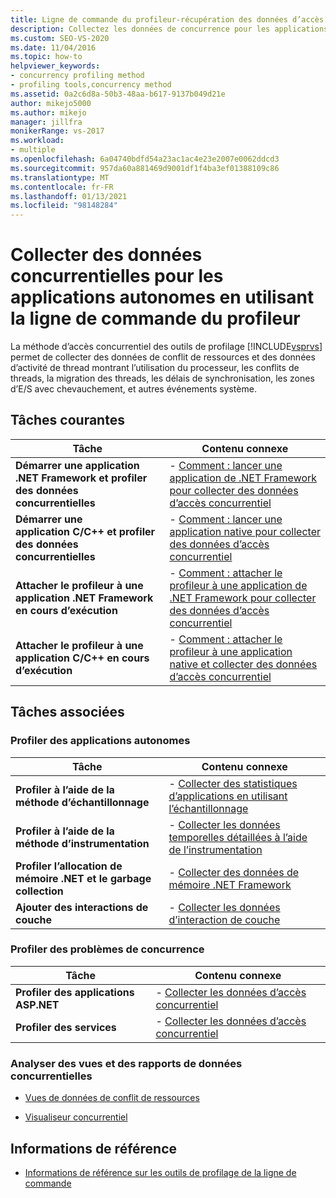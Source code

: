 ```yaml
---
title: Ligne de commande du profileur-récupération des données d’accès concurrentiel des applications autonomes
description: Collectez les données de concurrence pour les applications autonomes en utilisant la ligne de commande du profileur dans Visual Studio.
ms.custom: SEO-VS-2020
ms.date: 11/04/2016
ms.topic: how-to
helpviewer_keywords:
- concurrency profiling method
- profiling tools,concurrency method
ms.assetid: 0a2c6d8a-50b3-48aa-b617-9137b049d21e
author: mikejo5000
ms.author: mikejo
manager: jillfra
monikerRange: vs-2017
ms.workload:
- multiple
ms.openlocfilehash: 6a04740bdfd54a23ac1ac4e23e2007e0062ddcd3
ms.sourcegitcommit: 957da60a881469d9001df1f4ba3ef01388109c86
ms.translationtype: MT
ms.contentlocale: fr-FR
ms.lasthandoff: 01/13/2021
ms.locfileid: "98148284"
---
```

# <a name="collect-concurrency-data-for-stand-alone-applications-by-using-the-profiler-command-line"></a>Collecter des données concurrentielles pour les applications autonomes en utilisant la ligne de commande du profileur
La méthode d’accès concurrentiel des outils de profilage [!INCLUDE[vsprvs](../code-quality/includes/vsprvs_md.md)] permet de collecter des données de conflit de ressources et des données d’activité de thread montrant l’utilisation du processeur, les conflits de threads, la migration des threads, les délais de synchronisation, les zones d’E/S avec chevauchement, et autres événements système.

## <a name="common-tasks"></a>Tâches courantes

|Tâche|Contenu connexe|
|----------|---------------------|
|**Démarrer une application .NET Framework et profiler des données concurrentielles**|-   [Comment : lancer une application de .NET Framework pour collecter des données d’accès concurrentiel](../profiling/how-to-launch-a-stand-alone-dotnet-framework-app-to-collect-concurrency-data.md)|
|**Démarrer une application C/C++ et profiler des données concurrentielles**|-   [Comment : lancer une application native pour collecter des données d’accès concurrentiel](../profiling/how-to-launch-a-stand-alone-native-application-to-collect-concurrency-data.md)|
|**Attacher le profileur à une application .NET Framework en cours d’exécution**|-   [Comment : attacher le profileur à une application de .NET Framework pour collecter des données d’accès concurrentiel](../profiling/how-to-attach-the-profiler-to-a-dotnet-app-and-collect-concurrency-data.md)|
|**Attacher le profileur à une application C/C++ en cours d’exécution**|-   [Comment : attacher le profileur à une application native et collecter des données d’accès concurrentiel](../profiling/how-to-attach-the-profiler-to-a-native-app-and-collect-concurrency-data.md)|

## <a name="related-tasks"></a>Tâches associées

### <a name="profile-stand-alone-applications"></a>Profiler des applications autonomes

|Tâche|Contenu connexe|
|----------|---------------------|
|**Profiler à l’aide de la méthode d’échantillonnage**|-   [Collecter des statistiques d’applications en utilisant l’échantillonnage](../profiling/collecting-application-statistics-for-stand-alone-applications.md)|
|**Profiler à l’aide de la méthode d’instrumentation**|-   [Collecter les données temporelles détaillées à l’aide de l’instrumentation](../profiling/collecting-detailed-timing-data-for-a-stand-alone-application.md)|
|**Profiler l’allocation de mémoire .NET et le garbage collection**|-   [Collecter des données de mémoire .NET Framework](../profiling/collecting-dotnet-framework-memory-data-for-stand-alone-applications.md)|
|**Ajouter des interactions de couche**|-   [Collecter les données d’interaction de couche](../profiling/adding-tier-interaction-data-from-the-command-line.md)|

### <a name="profile-concurrency-issues"></a>Profiler des problèmes de concurrence

|Tâche|Contenu connexe|
|----------|---------------------|
|**Profiler des applications ASP.NET**|-   [Collecter les données d’accès concurrentiel](../profiling/collecting-concurrency-data-for-an-aspnet-web-application.md)|
|**Profiler des services**|-   [Collecter les données d’accès concurrentiel](../profiling/collecting-concurrency-data-for-a-service-by-using-the-profiler-command-line.md)|

### <a name="analyze-concurrency-data-views-and-reports"></a>Analyser des vues et des rapports de données concurrentielles
- [Vues de données de conflit de ressources](../profiling/resource-contention-data-views.md)

- [Visualiseur concurrentiel](../profiling/concurrency-visualizer.md)

## <a name="reference"></a>Informations de référence
- [Informations de référence sur les outils de profilage de la ligne de commande](../profiling/command-line-profiling-tools-reference.md)
